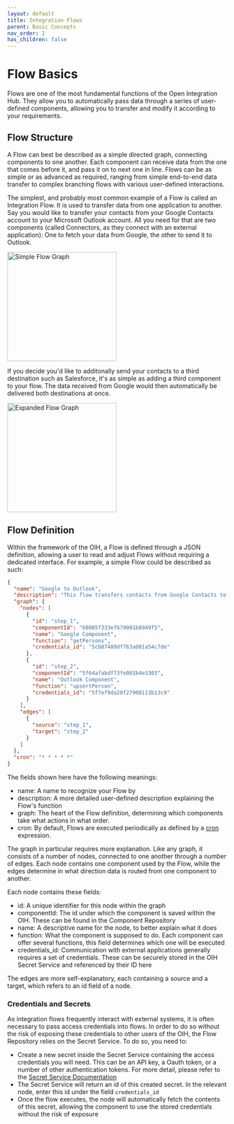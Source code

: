 ```yaml
---
layout: default
title: Integration Flows
parent: Basic Concepts
nav_order: 2
has_children: false
---
```


# Flow Basics

Flows are one of the most fundamental functions of the Open Integration Hub. They allow you to automatically pass data through a series of user-defined components, allowing you to transfer and modify it according to your requirements.

## Flow Structure

A Flow can best be described as a simple directed graph, connecting components to one another. Each component can receive data from the one that comes before it, and pass it on to next one in line. Flows can be as simple or as advanced as required, ranging from simple end-to-end data transfer to complex branching flows with various user-defined interactions.

The simplest, and probably most common example of a Flow is called an Integration Flow. It is used to transfer data from one application to another. Say you would like to transfer your contacts from your Google Contacts account to your Microsoft Outlook account. All you need for that are two components (called Connectors, as they connect with an external application): One to fetch your data from Google, the other to send it to Outlook.

<p align="left">
  <img src="https://raw.githubusercontent.com/openintegrationhub/openintegrationhub.github.io/master/assets/images//FlowExample1.png" alt="Simple Flow Graph" width="250"/>
</p>

If you decide you'd like to additonally send your contacts to a third destination such as Salesforce, it's as simple as adding a third component to your flow. The data received from Google would then automatically be delivered both destinations at once.

<p align="left">
  <img src="https://raw.githubusercontent.com/openintegrationhub/openintegrationhub.github.io/master/assets/images//FlowExample2.png" alt="Expanded Flow Graph" width="250"/>
</p>

## Flow Definition

Within the framework of the OIH, a Flow is defined through a JSON definition, allowing a user to read and adjust Flows without requiring a dedicated interface. For example, a simple Flow could be described as such:

```json
{
  "name": "Google to Outlook",
  "description": "This flow transfers contacts from Google Contacts to Microsoft Outlook.",
  "graph": {
    "nodes": [
      {
        "id": "step_1",
        "componentId": "60005f333ef679001b0949f5",
        "name": "Google Component",
        "function": "getPersons",
        "credentials_id": "5cb87489df763a001a54c7de"
      },
      {
        "id": "step_2",
        "componentId": "5f64afabdf73fe001b4e3303",
        "name": "Outlook Component",
        "function": "upsertPerson",
        "credentials_id": "5f7ef9da20f27900113b13c9"
      }
    ],
    "edges": [
      {
        "source": "step_1",
        "target": "step_2"
      }
    ]
  },
  "cron": "* * * * *"
}
```

The fields shown here have the following meanings:

- name: A name to recognize your Flow by
- description: A more detailed user-defined description explaining the Flow's function
- graph: The heart of the Flow definition, determining which components take what actions in what order.
- cron: By default, Flows are executed periodically as defined by a [cron](https://en.wikipedia.org/wiki/Cron) expression.

The graph in particular requires more explanation. Like any graph, it consists of a number of nodes, connected to one another through a number of edges. Each node contains one component used by the Flow, while the edges determine in what direction data is routed from one component to another.

Each node contains these fields:

- id: A unique identifier for this node within the graph
- componentId: The id under which the component is saved within the OIH. These can be found in the Component Repository
- name: A descriptive name for the node, to better explain what it does
- function: What the component is supposed to do. Each component can offer several functions, this field determines which one will be executed
- credentials_id: Communication with external applications generally requires a set of credentials. These can be securely stored in the OIH Secret Service and referenced by their ID here

The edges are more self-explanatory, each containing a source and a target, which refers to an id field of a node.

### Credentials and Secrets

As integration flows frequently interact with external systems, it is often necessary to pass access credentials into flows. In order to do so without the risk of exposing these credentials to other users of the OIH, the Flow Repository relies on the Secret Service. To do so, you need to:

- Create a new secret inside the Secret Service containing the access credentials you will need. This can be an API key, a Oauth token, or a number of other authentication tokens. For more detail, please refer to the [Secret Service Documentation](https://openintegrationhub.github.io//docs/5%20-%20Services/SecretService.html)
- The Secret Service will return an id of this created secret. In the relevant node, enter this id under the field `credentials_id`
- Once the flow executes, the node will automatically fetch the contents of this secret, allowing the component to use the stored credentials without the risk of exposure
